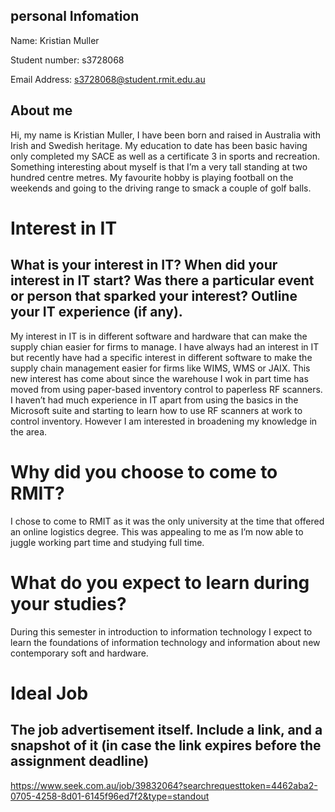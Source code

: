 ## personal Infomation
Name: Kristian Muller

Student number: s3728068

Email Address: s3728068@student.rmit.edu.au
## About me

Hi, my name is Kristian Muller, I have been born and raised in Australia with Irish and Swedish heritage. My education to date has been basic having only completed my SACE as well as a certificate 3 in sports and recreation. Something interesting about myself is that I’m a very tall standing at two hundred centre metres. My favourite hobby is playing football on the weekends and going to the driving range to smack a couple of golf balls.



# Interest in IT

## What is your interest in IT? When did your interest in IT start? Was there a particular event or person that sparked your interest? Outline your IT experience (if any).

My interest in IT is in different software and hardware that can make the supply chian easier for firms to manage. I have always had an interest in IT but recently have had a specific interest in different software to make the supply chain management easier for firms like  WIMS, WMS or JAIX. This new interest has come about since the warehouse I wok in part time has moved from using paper-based inventory control to paperless RF scanners. I haven’t had much experience in IT apart from using the basics in the Microsoft suite and starting to learn how to use RF scanners at work to control inventory. However I am interested in broadening my knowledge in the area.

# Why did you choose to come to RMIT?

I chose to come to RMIT as it was the only university at the time that offered an online logistics degree. This was appealing to me as I’m now able to  juggle working part time and studying full time.

# What do you expect to learn during your studies?
During this semester in introduction to information technology I expect to learn the foundations of information technology and information about  new contemporary soft and hardware.

# Ideal Job


## The job advertisement itself. Include a link, and a snapshot of it (in case the link expires before the assignment deadline)

https://www.seek.com.au/job/39832064?searchrequesttoken=4462aba2-0705-4258-8d01-6145f96ed7f2&type=standout

